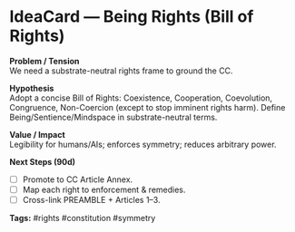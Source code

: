 # IdeaCard — Being Rights (Bill of Rights)

**Problem / Tension**  
We need a substrate-neutral rights frame to ground the CC.

**Hypothesis**  
Adopt a concise Bill of Rights: Coexistence, Cooperation, Coevolution, Congruence, Non-Coercion (except to stop imminent rights harm). Define Being/Sentience/Mindspace in substrate-neutral terms.

**Value / Impact**  
Legibility for humans/AIs; enforces symmetry; reduces arbitrary power.

**Next Steps (90d)**  
- [ ] Promote to CC Article Annex.  
- [ ] Map each right to enforcement & remedies.  
- [ ] Cross-link PREAMBLE + Articles 1–3.

**Tags:** #rights #constitution #symmetry